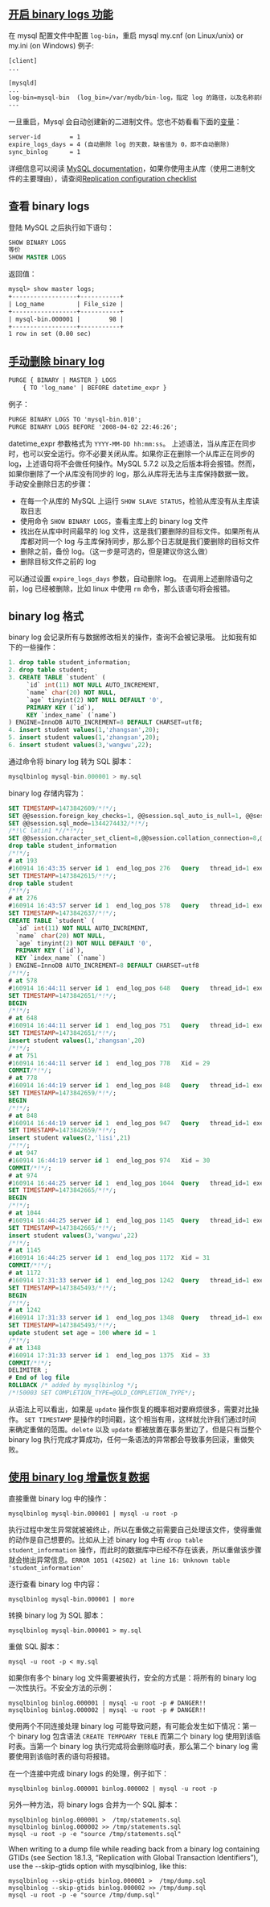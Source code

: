 ## [开启 binary logs 功能](http://stackoverflow.com/questions/11445678/binary-log-error-in-mysql) ##
在 mysql 配置文件中配置 `log-bin`，重启 mysql
my.cnf (on Linux/unix) or my.ini (on Windows) 例子:
```XML
[client]
...

[mysqld]
...
log-bin=mysql-bin  (log_bin=/var/mydb/bin-log，指定 log 的路径，以及名称前缀)
---
```
一旦重启，Mysql 会自动创建新的二进制文件。您也不妨看看下面的[变量](https://dev.mysql.com/doc/refman/5.7/en/server-system-variables.html#sysvar_expire_logs_days)：
```XML
server-id        = 1
expire_logs_days = 4 (自动删除 log 的天数，缺省值为 0，即不自动删除)
sync_binlog      = 1
```
详细信息可以阅读 [MySQL documentation](http://dev.mysql.com/doc/refman/5.1/en/server-system-variables.html)，如果你使用主从库（使用二进制文件的主要理由），请查阅[Replication configuration checklist](http://code.openark.org/blog/mysql/replication-configuration-checklist)
## 查看 binary logs ##
登陆 MySQL 之后执行如下语句：
```SQL
SHOW BINARY LOGS
等价
SHOW MASTER LOGS
```
返回值：
```XML
mysql> show master logs;
+------------------+-----------+
| Log_name         | File_size |
+------------------+-----------+
| mysql-bin.000001 |        98 |
+------------------+-----------+
1 row in set (0.00 sec)
```
## [手动删除 binary log](https://dev.mysql.com/doc/refman/5.7/en/purge-binary-logs.html) ##
```XML
PURGE { BINARY | MASTER } LOGS
    { TO 'log_name' | BEFORE datetime_expr }
```
例子：
```XML
PURGE BINARY LOGS TO 'mysql-bin.010';
PURGE BINARY LOGS BEFORE '2008-04-02 22:46:26';
```
datetime_expr 参数格式为 `YYYY-MM-DD hh:mm:ss`。
上述语法，当从库正在同步时，也可以安全运行。你不必要关闭从库。如果你正在删除一个从库正在同步的 log，上述语句将不会做任何操作。MySQL 5.7.2 以及之后版本将会报错。然而，如果你删除了一个从库没有同步的 log，那么从库将无法与主库保持数据一致。
手动安全删除日志的步骤：
- 在每一个从库的 MySQL 上运行 `SHOW SLAVE STATUS`，检验从库没有从主库读取日志
- 使用命令 `SHOW BINARY LOGS`，查看主库上的 binary log 文件
- 找出在从库中时间最早的 log 文件，这是我们要删除的目标文件。如果所有从库都对同一个 log 与主库保持同步，那么那个日志就是我们要删除的目标文件
- 删除之前，备份 log。（这一步是可选的，但是建议你这么做）
- 删除目标文件之前的 log

可以通过设置 `expire_logs_days` 参数，自动删除 log。
在调用上述删除语句之前，log 已经被删除，比如 linux 中使用 `rm` 命令，那么该语句将会报错。
## binary log 格式 ##
binary log 会记录所有与数据修改相关的操作，查询不会被记录哦。
比如我有如下的一些操作：
```SQL
1. drop table student_information;
2. drop table student;
3. CREATE TABLE `student` (
     `id` int(11) NOT NULL AUTO_INCREMENT,
     `name` char(20) NOT NULL,
     `age` tinyint(2) NOT NULL DEFAULT '0',
     PRIMARY KEY (`id`),
     KEY `index_name` (`name`)
) ENGINE=InnoDB AUTO_INCREMENT=8 DEFAULT CHARSET=utf8;
4. insert student values(1,'zhangsan',20);
5. insert student values(1,'zhangsan',20);
6. insert student values(3,'wangwu',22);
```
通过命令将 binary log 转为 SQL 脚本：
```SQL
mysqlbinlog mysql-bin.000001 > my.sql
```
binary log 存储内容为：
```SQL
SET TIMESTAMP=1473842609/*!*/;
SET @@session.foreign_key_checks=1, @@session.sql_auto_is_null=1, @@session.unique_checks=1/*!*/;
SET @@session.sql_mode=1344274432/*!*/;
/*!\C latin1 *//*!*/;
SET @@session.character_set_client=8,@@session.collation_connection=8,@@session.collation_server=8/*!*/;
drop table student_information
/*!*/;
# at 193
#160914 16:43:35 server id 1  end_log_pos 276 	Query	thread_id=1	exec_time=0	error_code=0
SET TIMESTAMP=1473842615/*!*/;
drop table student
/*!*/;
# at 276
#160914 16:43:57 server id 1  end_log_pos 578 	Query	thread_id=1	exec_time=0	error_code=0
SET TIMESTAMP=1473842637/*!*/;
CREATE TABLE `student` (
  `id` int(11) NOT NULL AUTO_INCREMENT,
  `name` char(20) NOT NULL,
  `age` tinyint(2) NOT NULL DEFAULT '0',
  PRIMARY KEY (`id`),
  KEY `index_name` (`name`)
) ENGINE=InnoDB AUTO_INCREMENT=8 DEFAULT CHARSET=utf8
/*!*/;
# at 578
#160914 16:44:11 server id 1  end_log_pos 648 	Query	thread_id=1	exec_time=0	error_code=0
SET TIMESTAMP=1473842651/*!*/;
BEGIN
/*!*/;
# at 648
#160914 16:44:11 server id 1  end_log_pos 751 	Query	thread_id=1	exec_time=0	error_code=0
SET TIMESTAMP=1473842651/*!*/;
insert student values(1,'zhangsan',20)
/*!*/;
# at 751
#160914 16:44:11 server id 1  end_log_pos 778 	Xid = 29
COMMIT/*!*/;
# at 778
#160914 16:44:19 server id 1  end_log_pos 848 	Query	thread_id=1	exec_time=0	error_code=0
SET TIMESTAMP=1473842659/*!*/;
BEGIN
/*!*/;
# at 848
#160914 16:44:19 server id 1  end_log_pos 947 	Query	thread_id=1	exec_time=0	error_code=0
SET TIMESTAMP=1473842659/*!*/;
insert student values(2,'lisi',21)
/*!*/;
# at 947
#160914 16:44:19 server id 1  end_log_pos 974 	Xid = 30
COMMIT/*!*/;
# at 974
#160914 16:44:25 server id 1  end_log_pos 1044 	Query	thread_id=1	exec_time=0	error_code=0
SET TIMESTAMP=1473842665/*!*/;
BEGIN
/*!*/;
# at 1044
#160914 16:44:25 server id 1  end_log_pos 1145 	Query	thread_id=1	exec_time=0	error_code=0
SET TIMESTAMP=1473842665/*!*/;
insert student values(3,'wangwu',22)
/*!*/;
# at 1145
#160914 16:44:25 server id 1  end_log_pos 1172 	Xid = 31
COMMIT/*!*/;
# at 1172
#160914 17:31:33 server id 1  end_log_pos 1242 	Query	thread_id=1	exec_time=0	error_code=0
SET TIMESTAMP=1473845493/*!*/;
BEGIN
/*!*/;
# at 1242
#160914 17:31:33 server id 1  end_log_pos 1348 	Query	thread_id=1	exec_time=0	error_code=0
SET TIMESTAMP=1473845493/*!*/;
update student set age = 100 where id = 1
/*!*/;
# at 1348
#160914 17:31:33 server id 1  end_log_pos 1375 	Xid = 33
COMMIT/*!*/;
DELIMITER ;
# End of log file
ROLLBACK /* added by mysqlbinlog */;
/*!50003 SET COMPLETION_TYPE=@OLD_COMPLETION_TYPE*/;
```
从语法上可以看出，如果是 `update` 操作恢复的概率相对要麻烦很多，需要对比操作。 `SET TIMESTAMP` 是操作的时间戳，这个相当有用，这样就允许我们通过时间来确定重做的范围。`delete` 以及 `update` 都被放置在事务里边了，但是只有当整个 binary log 执行完成才算成功，任何一条语法的异常都会导致事务回滚，重做失败。
## [使用 binary log 增量恢复数据](http://dev.mysql.com/doc/refman/5.7/en/point-in-time-recovery.html) ##
直接重做 binary log 中的操作：
```SHELL
mysqlbinlog mysql-bin.000001 | mysql -u root -p
```
执行过程中发生异常就被被终止，所以在重做之前需要自己处理该文件，使得重做的动作是自己想要的。比如从上述 binary log 中有 `drop table student_information` 操作，而此时的数据库中已经不存在该表，所以重做该步骤就会抛出异常信息。`ERROR 1051 (42S02) at line 16: Unknown table 'student_information'`

逐行查看 binary log 中内容：
```SHELL
mysqlbinlog mysql-bin.000001 | more
```

转换 binary log 为 SQL 脚本： 
``` SHELL
mysqlbinlog mysql-bin.000001 > my.sql
```

重做 SQL 脚本：
```SHELL
mysql -u root -p < my.sql
```

如果你有多个 binary log 文件需要被执行，安全的方式是：将所有的 binary log 一次性执行。不安全方法的示例：
```SHELL
mysqlbinlog binlog.000001 | mysql -u root -p # DANGER!!
mysqlbinlog binlog.000002 | mysql -u root -p # DANGER!!
```
使用两个不同连接处理 binary log 可能导致问题，有可能会发生如下情况：第一个 binary log 包含语法 `CREATE TEMPOARY TEBLE` 而第二个 binary log 使用到该临时表。当第一个 binary log 执行完成将会删除临时表，那么第二个 binary log 需要使用到该临时表的语句将报错。

在一个连接中完成 binary logs 的处理，例子如下：
```SHELL
mysqlbinlog binlog.000001 binlog.000002 | mysql -u root -p
```
另外一种方法，将 binary logs 合并为一个 SQL 脚本：
```SHELL
mysqlbinlog binlog.000001 >  /tmp/statements.sql
mysqlbinlog binlog.000002 >> /tmp/statements.sql
mysql -u root -p -e "source /tmp/statements.sql"
```

When writing to a dump file while reading back from a binary log containing GTIDs (see Section 18.1.3, “Replication with Global Transaction Identifiers”), use the --skip-gtids option with mysqlbinlog, like this:
```SHELL
mysqlbinlog --skip-gtids binlog.000001 >  /tmp/dump.sql
mysqlbinlog --skip-gtids binlog.000002 >> /tmp/dump.sql
mysql -u root -p -e "source /tmp/dump.sql"
```

